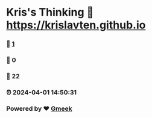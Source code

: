 # Kris's Thinking :link: https://krislavten.github.io 
### :page_facing_up: [1](https://krislavten.github.io/tag.html) 
### :speech_balloon: 0 
### :hibiscus: 22 
### :alarm_clock: 2024-04-01 14:50:31 
### Powered by :heart: [Gmeek](https://github.com/Meekdai/Gmeek)
